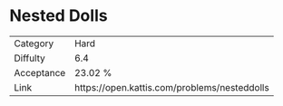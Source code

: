 # Nested Dolls

<table>
    <tr>
        <td>Category</td>
        <td>Hard</td>
    </tr>
    <tr>
        <td>Diffulty</td>
        <td>6.4</td>
    </tr>
    <tr>
        <td>Acceptance</td>
        <td>23.02 %</td>
    </tr>
    <tr>
        <td>Link</td>
        <td>https://open.kattis.com/problems/nesteddolls</td>
    </tr>
</table>